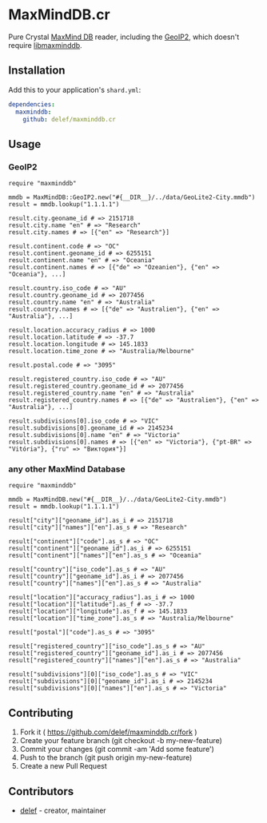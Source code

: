 # MaxMindDB.cr

Pure Crystal [MaxMind DB](http://maxmind.github.io/MaxMind-DB/) reader, including the [GeoIP2](http://dev.maxmind.com/geoip/geoip2/downloadable/), which doesn't require [libmaxminddb](https://github.com/maxmind/libmaxminddb).

## Installation

Add this to your application's `shard.yml`:

```yaml
dependencies:
  maxminddb:
    github: delef/maxminddb.cr
```

## Usage

### GeoIP2
```crystal
require "maxminddb"

mmdb = MaxMindDB::GeoIP2.new("#{__DIR__}/../data/GeoLite2-City.mmdb")
result = mmdb.lookup("1.1.1.1")

result.city.geoname_id # => 2151718
result.city.name "en" # => "Research"
result.city.names # => [{"en" => "Research"}]

result.continent.code # => "OC"
result.continent.geoname_id # => 6255151
result.continent.name "en" # => "Oceania"
result.continent.names # => [{"de" => "Ozeanien"}, {"en" => "Oceania"}, ...]

result.country.iso_code # => "AU"
result.country.geoname_id # => 2077456
result.country.name "en" # => "Australia"
result.country.names # => [{"de" => "Australien"}, {"en" => "Australia"}, ...]

result.location.accuracy_radius # => 1000
result.location.latitude # => -37.7
result.location.longitude # => 145.1833
result.location.time_zone # => "Australia/Melbourne"

result.postal.code # => "3095"

result.registered_country.iso_code # => "AU"
result.registered_country.geoname_id # => 2077456
result.registered_country.name "en" # => "Australia"
result.registered_country.names # => [{"de" => "Australien"}, {"en" => "Australia"}, ...]

result.subdivisions[0].iso_code # => "VIC"
result.subdivisions[0].geoname_id # => 2145234
result.subdivisions[0].name "en" # => "Victoria"
result.subdivisions[0].names # => [{"en" => "Victoria"}, {"pt-BR" => "Vitória"}, {"ru" => "Виктория"}]
```

### any other MaxMind Database

```crystal
require "maxminddb"

mmdb = MaxMindDB.new("#{__DIR__}/../data/GeoLite2-City.mmdb")
result = mmdb.lookup("1.1.1.1")

result["city"]["geoname_id"].as_i # => 2151718
result["city"]["names"]["en"].as_s # => "Research"

result["continent"]["code"].as_s # => "OC"
result["continent"]["geoname_id"].as_i # => 6255151
result["continent"]["names"]["en"].as_s # => "Oceania"

result["country"]["iso_code"].as_s # => "AU"
result["country"]["geoname_id"].as_i # => 2077456
result["country"]["names"]["en"].as_s # => "Australia"

result["location"]["accuracy_radius"].as_i # => 1000
result["location"]["latitude"].as_f # => -37.7
result["location"]["longitude"].as_f # => 145.1833
result["location"]["time_zone"].as_s # => "Australia/Melbourne"

result["postal"]["code"].as_s # => "3095"

result["registered_country"]["iso_code"].as_s # => "AU"
result["registered_country"]["geoname_id"].as_i # => 2077456
result["registered_country"]["names"]["en"].as_s # => "Australia"

result["subdivisions"][0]["iso_code"].as_s # => "VIC"
result["subdivisions"][0]["geoname_id"].as_i # => 2145234
result["subdivisions"][0]["names"]["en"].as_s # => "Victoria"
```

## Contributing

1. Fork it ( https://github.com/delef/maxminddb.cr/fork )
2. Create your feature branch (git checkout -b my-new-feature)
3. Commit your changes (git commit -am 'Add some feature')
4. Push to the branch (git push origin my-new-feature)
5. Create a new Pull Request

## Contributors

- [delef](https://github.com/delef) - creator, maintainer
